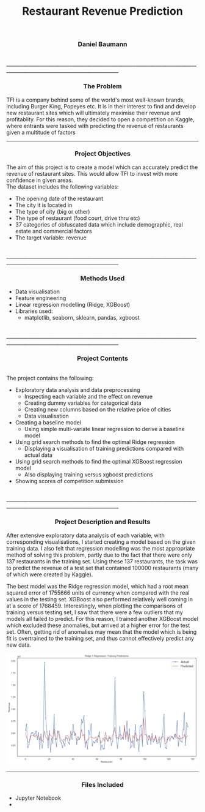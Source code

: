 <h1 align='center'>Restaurant Revenue Prediction</h1>
<br>
<h3 align='center'>Daniel Baumann</h1>
<br>
____________________________________________________________________________________________________________________________
<h3 align='center'>The Problem</h3>

TFI is a company behind some of the world's most well-known brands, including Burger King, Popeyes etc. It is in their interest to find and develop new restaurant sites which will ultimately maximise their revenue and profitablity.
For this reason, they decided to open a competition on Kaggle, where entrants were tasked with predicting the revenue of restaurants given a multitude of factors
<br>
____________________________________________________________________________________________________________________________
<h3 align='center'>Project Objectives</h3>

The aim of this project is to create a model which can accurately predict the revenue of restaurant sites. This would allow TFI to invest with more confidence in given areas. <br> The dataset includes the following variables:

* The opening date of the restaurant
* The city it is located in
* The type of city (big or other)
* The type of restaurant (food court, drive thru etc)
* 37 categories of obfuscated data which include demographic, real estate and commercial factors
* The target variable: revenue
<br>
____________________________________________________________________________________________________________________________
<h3 align='center'>Methods Used</h3>

* Data visualisation
* Feature engineering
* Linear regression modelling (Ridge, XGBoost)
* Libraries used:
  * matplotlib, seaborn, sklearn, pandas, xgboost
<br>
____________________________________________________________________________________________________________________________
<h3 align='center'>Project Contents</h3>
<br>
The project contains the following:

* Exploratory data analysis and data preprocessing
  * Inspecting each variable and the effect on revenue
  * Creating dummy variables for categorical data
  * Creating new columns based on the relative price of cities
  * Data visualisation 
* Creating a baseline model
  * Using simple multi-variate linear regression to derive a baseline model
* Using grid search methods to find the optimal Ridge regression
  * Displaying a visualisation of training predictions compared with actual data
* Using grid search methods to find the optimal XGBoost regression model
  * Also displaying training versus xgboost predictions
* Showing scores of competition submission 
<br>
____________________________________________________________________________________________________________________________
<h3 align='center'>Project Description and Results</h3>

After extensive exploratory data analysis of each variable, with corresponding visualisations, I started creating a model based on the given training data. I also felt that regression modelling was the most appropriate method of solving this problem, partly due to the fact that there were only 137 restaurants in the training set. Using these 137 restaurants, the task was to predict the revenue of a test set that contained 100000 restaurants (many of which were created by Kaggle).

The best model was the Ridge regression model, which had a root mean squared error of 1755666 units of currency when compared with the real values in the testing set. XGBoost also performed relatively well coming in at a score of 1768459.
Interestingly, when plotting the comparisons of training versus testing set, I saw that there were a few outliers that my models all failed to predict. For this reason, I trained another XGBoost model which excluded these anomalies, but arrived at a higher error for the test set. Often, getting rid of anomalies may mean that the model which is being fit is overtrained to the training set, and thus cannot effectively predict any new data. 

![alt text](pics/ridge_train_predictions.png)
<br>
____________________________________________________________________________________________________________________________
<h3 align='center'>Files Included</h3>

* Jupyter Notebook
 * 
